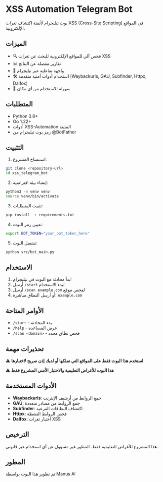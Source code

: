 # XSS Automation Telegram Bot

بوت تيليجرام لأتمتة اكتشاف ثغرات XSS (Cross-Site Scripting) في المواقع الإلكترونية.

## الميزات

- 🔍 فحص آلي للمواقع الإلكترونية للبحث عن ثغرات XSS
- 📊 تقارير مفصلة عن النتائج
- 🤖 واجهة تفاعلية عبر تيليجرام
- 🛠️ استخدام أدوات أمنية متقدمة (Waybackurls, GAU, Subfinder, Httpx, Dalfox)
- 📱 سهولة الاستخدام من أي مكان

## المتطلبات

- Python 3.8+
- Go 1.22+
- أدوات XSS-Automation المثبتة
- رمز بوت تيليجرام من @BotFather

## التثبيت

1. استنساخ المشروع:
```bash
git clone <repository-url>
cd xss_telegram_bot
```

2. إنشاء بيئة افتراضية:
```bash
python3 -m venv venv
source venv/bin/activate
```

3. تثبيت المتطلبات:
```bash
pip install -r requirements.txt
```

4. تعيين رمز البوت:
```bash
export BOT_TOKEN="your_bot_token_here"
```

5. تشغيل البوت:
```bash
python src/bot_main.py
```

## الاستخدام

1. ابدأ محادثة مع البوت في تيليجرام
2. أرسل `/start` لبدء الاستخدام
3. أرسل `/scan example.com` لفحص موقع
4. أو أرسل النطاق مباشرة: `example.com`

## الأوامر المتاحة

- `/start` - بدء المحادثة
- `/help` - عرض المساعدة
- `/scan <domain>` - فحص نطاق محدد

## تحذيرات مهمة

⚠️ **استخدم هذا البوت فقط على المواقع التي تملكها أو لديك إذن صريح لاختبارها**

⚠️ **هذا البوت للأغراض التعليمية والاختبار الأمني المشروع فقط**

## الأدوات المستخدمة

- **Waybackurls**: جمع الروابط من أرشيف الإنترنت
- **GAU**: جمع الروابط من مصادر متعددة
- **Subfinder**: اكتشاف النطاقات الفرعية
- **Httpx**: فحص الروابط النشطة
- **Dalfox**: اختبار ثغرات XSS

## الترخيص

هذا المشروع للأغراض التعليمية فقط. المطور غير مسؤول عن أي استخدام غير قانوني.

## المطور

تم تطوير هذا البوت بواسطة Manus AI

